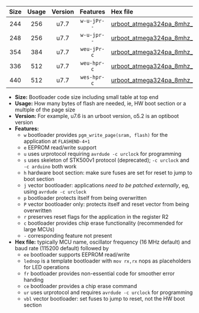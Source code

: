 |Size|Usage|Version|Features|Hex file|
|:-:|:-:|:-:|:-:|:--|
|244|256|u7.7|`w-u-jPr--`|[urboot_atmega324pa_8mhz_500000bps_lednop_ur_vbl.hex](https://raw.githubusercontent.com/stefanrueger/urboot.hex/main/mcus/atmega324pa/fcpu_8mhz/500000_bps/urboot_atmega324pa_8mhz_500000bps_lednop_ur_vbl.hex)|
|248|256|u7.7|`w-u-jpr--`|[urboot_atmega324pa_8mhz_500000bps_lednop_fr_ur_vbl.hex](https://raw.githubusercontent.com/stefanrueger/urboot.hex/main/mcus/atmega324pa/fcpu_8mhz/500000_bps/urboot_atmega324pa_8mhz_500000bps_lednop_fr_ur_vbl.hex)|
|354|384|u7.7|`weu-jPr-c`|[urboot_atmega324pa_8mhz_500000bps_ee_lednop_fr_ce_ur_vbl.hex](https://raw.githubusercontent.com/stefanrueger/urboot.hex/main/mcus/atmega324pa/fcpu_8mhz/500000_bps/urboot_atmega324pa_8mhz_500000bps_ee_lednop_fr_ce_ur_vbl.hex)|
|336|512|u7.7|`weu-hpr-c`|[urboot_atmega324pa_8mhz_500000bps_ee_lednop_fr_ce_ur.hex](https://raw.githubusercontent.com/stefanrueger/urboot.hex/main/mcus/atmega324pa/fcpu_8mhz/500000_bps/urboot_atmega324pa_8mhz_500000bps_ee_lednop_fr_ce_ur.hex)|
|440|512|u7.7|`wes-hpr-c`|[urboot_atmega324pa_8mhz_500000bps_ee_lednop_fr_ce.hex](https://raw.githubusercontent.com/stefanrueger/urboot.hex/main/mcus/atmega324pa/fcpu_8mhz/500000_bps/urboot_atmega324pa_8mhz_500000bps_ee_lednop_fr_ce.hex)|

- **Size:** Bootloader code size including small table at top end
- **Usage:** How many bytes of flash are needed, ie, HW boot section or a multiple of the page size
- **Version:** For example, u7.6 is an urboot version, o5.2 is an optiboot version
- **Features:**
  + `w` bootloader provides `pgm_write_page(sram, flash)` for the application at `FLASHEND-4+1`
  + `e` EEPROM read/write support
  + `u` uses urprotocol requiring `avrdude -c urclock` for programming
  + `s` uses skeleton of STK500v1 protocol (deprecated); `-c urclock` and `-c arduino` both work
  + `h` hardware boot section: make sure fuses are set for reset to jump to boot section
  + `j` vector bootloader: applications *need to be patched externally*, eg, using `avrdude -c urclock`
  + `p` bootloader protects itself from being overwritten
  + `P` vector bootloader only: protects itself and reset vector from being overwritten
  + `r` preserves reset flags for the application in the register R2
  + `c` bootloader provides chip erase functionality (recommended for large MCUs)
  + `-` corresponding feature not present
- **Hex file:** typically MCU name, oscillator frequency (16 MHz default) and baud rate (115200 default) followed by
  + `ee` bootloader supports EEPROM read/write
  + `lednop` is a template bootloader with `mov rx,rx` nops as placeholders for LED operations
  + `fr` bootloader provides non-essential code for smoother error handing
  + `ce` bootloader provides a chip erase command
  + `ur` uses urprotocol and requires `avrdude -c urclock` for programming
  + `vbl` vector bootloader: set fuses to jump to reset, not the HW boot section
